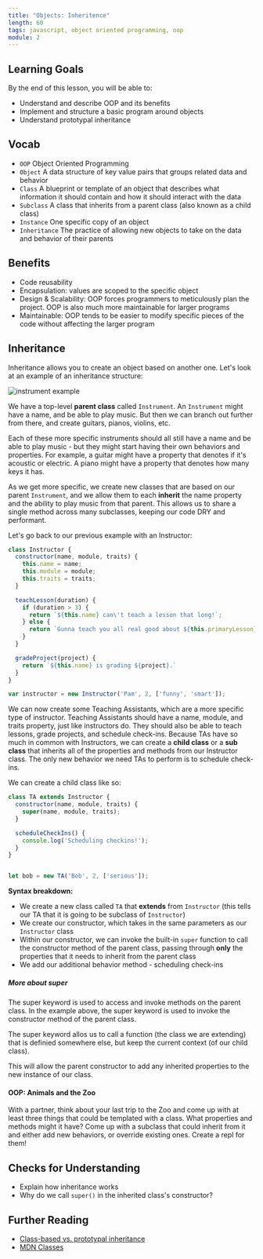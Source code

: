 ```yaml
---
title: "Objects: Inheritence"
length: 60
tags: javascript, object oriented programming, oop
module: 2
---
```


## Learning Goals

By the end of this lesson, you will be able to:

* Understand and describe OOP and its benefits
* Implement and structure a basic program around objects
* Understand prototypal inheritance

## Vocab

- `OOP` Object Oriented Programming
- `Object` A data structure of key value pairs that groups related data and behavior
- `Class` A blueprint or template of an object that describes what information it should contain and how it should interact with the data
- `Subclass` A class that inherits from a parent class (also known as a child class)
- `Instance` One specific copy of an object
- `Inheritance` The practice of allowing new objects to take on the data and behavior of their parents
<!-- - `Encapsulation` Hiding the details of how an object works & grouping data and behavior
- `SRP` Single Responsibility Principle
- `Coupling` The level of connectedness between two objects -->


## Benefits

* Code reusability
* Encapsulation: values are scoped to the specific object
* Design & Scalability: OOP forces programmers to meticulously plan the project. OOP is also much more maintainable for larger programs
* Maintainable: OOP tends to be easier to modify specific pieces of the code without affecting the larger program


## Inheritance

Inheritance allows you to create an object based on another one. Let's look at an example of an inheritance structure:

![instrument example](https://koenig-media.raywenderlich.com/uploads/2017/05/ObjectOrientedProgramming-graph-2.png)

We have a top-level **parent class** called `Instrument`. An `Instrument` might have a name, and be able to play music. But then we can branch out further from there, and create guitars, pianos, violins, etc. 

Each of these more specific instruments should all still have a name and be able to play music - but they might start having their own behaviors and properties. For example, a guitar might have a property that denotes if it's acoustic or electric. A piano might have a property that denotes how many keys it has.

As we get more specific, we create new classes that are based on our parent `Instrument`, and we allow them to each **inherit** the name property and the ability to play music from that parent. This allows us to share a single method across many subclasses, keeping our code DRY and performant.

Let's go back to our previous example with an Instructor:

```js
class Instructor {
  constructor(name, module, traits) {
    this.name = name;
    this.module = module;
    this.traits = traits;
  }

  teachLesson(duration) {
    if (duration > 3) {
      return `${this.name} can\'t teach a lesson that long!`;
    } else {
      return `Gunna teach you all real good about ${this.primaryLesson}`;
    }
  }

  gradeProject(project) {
    return `${this.name} is grading ${project}.`
  }
}

var instructor = new Instructor('Pam', 2, ['funny', 'smart']);
```

We can now create some Teaching Assistants, which are a more specific type of instructor. Teaching Assistants should have a name, module, and traits property, just like instructors do. They should also be able to teach lessons, grade projects, and schedule check-ins. Because TAs have so much in common with Instructors, we can create a **child class** or a **sub class** that inherits all of the properties and methods from our Instructor class. The only new behavior we need TAs to perform is to schedule check-ins.

We can create a child class like so:


```js
class TA extends Instructor {
  constructor(name, module, traits) {
    super(name, module, traits);
  }

  scheduleCheckIns() {
    console.log('Scheduling checkins!');
  }
}


let bob = new TA('Bob', 2, ['serious']);
```

**Syntax breakdown:**

* We create a new class called `TA` that **extends** from `Instructor` (this tells our TA that it is going to be subclass of `Instructor`)
* We create our constructor, which takes in the same parameters as our `Instructor` class
* Within our constructor, we can invoke the built-in `super` function to call the constructor method of the parent class, passing through **only** the properties that it needs to inherit from the parent class
* We add our additional behavior method - scheduling check-ins

<!-- When used in a constructor, the super keyword appears alone and must be used before the this keyword is used. The super keyword can also be used to call functions on a parent object. -->

##### More about super

The super keyword is used to access and invoke methods on the parent class. In the example above, the super keyword is used to invoke the constructor method of the parent class.

The super keyword allos us to call a function (the class we are extending) that is definied somewhere else, but keep the current context (of our child class). 

This will allow the parent constructor to add any inherited properties to the new instance of our class. 

#### OOP: Animals and the Zoo

With a partner, think about your last trip to the Zoo and come up with at least three things that could be templated with a class. What properties and methods might it have? Come up with a subclass that could inherit from it and either add new behaviors, or override existing ones. Create a repl for them!


<!-- 
#### Old Way:

```
function Vehicle(color, price) {
  this.color = color;
  this.price = price;
}

Vehicle.prototype.manualDrive = function() {
  // manually drive the car!
}

function Tesla(color, price) {
  Vehicle.call(color, price);
  this.chargingPort = 'microUsb';
}

Tesla.prototype.autoDrive = function() {
  // automatically drive the car!
}
```

 -->


## Checks for Understanding

* Explain how inheritance works
* Why do we call `super()` in the inherited class's constructor?


## Further Reading


* [Class-based vs. prototypal inheritance](https://medium.com/javascript-scene/master-the-javascript-interview-what-s-the-difference-between-class-prototypal-inheritance-e4cd0a7562e9)
* [MDN Classes](https://developer.mozilla.org/en-US/docs/Web/JavaScript/Reference/Classes)

<!-- ## Review Prompt

_**Review**_

// Given these two classes, what properties and/or methods would a parent class of Pet have? What would need to modified/removed/added on our classes of `Dog` and `Cat` for them to inherit from `Pet`?

```js
// Dog.js

class Dog {
  constructor(name, breed, tricks) {
    this.name = name;
    this.breed = breed;
    this.tricks = tricks;
  }

  learnTrick() {
    if (typeof trick === 'string' && !this.tricks.includes(trick) ) {
      this.tricks.push(trick);
    }
  }
}

// Cat.js

class Cat {
  constructor(name, breed, faveTreat) {
    this.name = name;
    this.breed = breed;
    this.faveTreat = faveTreat;
  }

  feedTreat(treat) {
    if ( this.faveTreat == treat ) {
      return `${this.name} eats a treat: ${treat}`
    } else {
      return `${this.name} casually sniffs the ${treat} and then ignores it.`
    }
  }
} 
``` -->